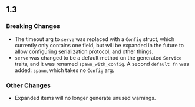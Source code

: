 ## 1.3

### Breaking Changes
* The timeout arg to `serve` was replaced with a `Config` struct, which
  currently only contains one field, but will be expanded in the future
  to allow configuring serialization protocol, and other things.
* `serve` was changed to be a default method on the generated `Service` traits,
  and it was renamed `spawn_with_config`. A second `default fn` was added:
  `spawn`, which takes no `Config` arg.

### Other Changes
* Expanded items will no longer generate unused warnings.
